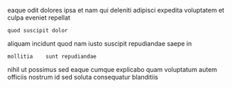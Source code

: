 <!--
title: Focused system-worthy application
author: Meaghan
date: 2014-07-05-2115
link: 2014-07-05-2115-focused-system-worthy-application
tags: [scope,CSS3,FOSS,ES6]
-->

  eaque odit dolores ipsa et
nam   qui
  deleniti adipisci expedita
voluptatem  et culpa eveniet repellat
 	quod suscipit dolor 
 aliquam incidunt quod 
nam  iusto suscipit repudiandae saepe in
 	mollitia    sunt repudiandae
nihil ut possimus sed eaque cumque explicabo quam 
voluptatum autem officiis nostrum id
sed soluta consequatur  blanditiis